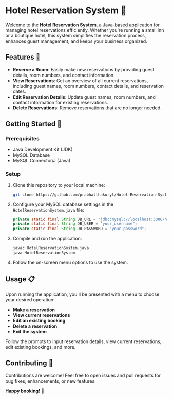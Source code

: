 # Hotel Reservation System 🏨

Welcome to the **Hotel Reservation System**, a Java-based application for managing hotel reservations efficiently. Whether you're running a small inn or a boutique hotel, this system simplifies the reservation process, enhances guest management, and keeps your business organized.

## Features 🌟

- **Reserve a Room**: Easily make new reservations by providing guest details, room numbers, and contact information.
- **View Reservations**: Get an overview of all current reservations, including guest names, room numbers, contact details, and reservation dates.
- **Edit Reservation Details**: Update guest names, room numbers, and contact information for existing reservations.
- **Delete Reservations**: Remove reservations that are no longer needed.

## Getting Started 🚀

### Prerequisites

- Java Development Kit (JDK)
- MySQL Database
- MySQL Connector/J (Java)

### Setup

1. Clone this repository to your local machine:

   ```bash
   git clone https://github.com/prabhatthakuryt/Hotel-Reservation-System.git
   ```

2. Configure your MySQL database settings in the `HotelReservationSystem.java` file:

   ```java
   private static final String DB_URL = "jdbc:mysql://localhost:3306/hotel_db";
   private static final String DB_USER = "your_username";
   private static final String DB_PASSWORD = "your_password";
   ```

3. Compile and run the application:

   ```bash
   javac HotelReservationSystem.java
   java HotelReservationSystem
   ```

4. Follow the on-screen menu options to use the system.

## Usage 📋

Upon running the application, you'll be presented with a menu to choose your desired operation:
- **Make a reservation**
- **View current reservations**
- **Edit an existing booking**
- **Delete a reservation**
- **Exit the system**

Follow the prompts to input reservation details, view current reservations, edit existing bookings, and more.

## Contributing 🤝

Contributions are welcome! Feel free to open issues and pull requests for bug fixes, enhancements, or new features.

**Happy booking! 🌆**